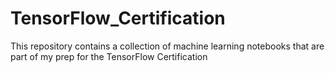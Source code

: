 # TensorFlow_Certification
This repository contains a collection of machine learning notebooks that are part of my prep for the TensorFlow Certification
